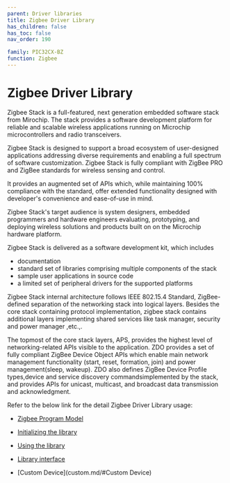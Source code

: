 ```yaml
---
parent: Driver libraries
title: Zigbee Driver Library
has_children: false
has_toc: false
nav_order: 190

family: PIC32CX-BZ
function: Zigbee
---
```


# Zigbee Driver Library

Zigbee Stack is a full-featured, next generation embedded software stack from Mirochip.
The stack provides a software development platform for reliable and scalable wireless applications running on Microchip microcontrollers and radio transceivers.
 
Zigbee Stack is designed to support a broad ecosystem of user-designed applications addressing diverse requirements and enabling a full spectrum of software customization.
Zigbee Stack is fully compliant with ZigBee PRO and ZigBee standards for wireless sensing and control. 

It provides an augmented set of APIs which, while maintaining 100% compliance with the standard,
offer extended functionality designed with developer's convenience and ease-of-use in mind.

Zigbee Stack's target audience is system designers, embedded programmers and hardware engineers evaluating, prototyping, and deploying wireless solutions and 
products built on on the Microchip hardware platform. 
   
Zigbee Stack is delivered as a software development kit, which includes
   
   - documentation 
   - standard set of libraries comprising multiple components of the stack 
   - sample user applications in source code 
   - a limited set of peripheral drivers for the supported platforms

Zigbee Stack internal architecture follows IEEE 802.15.4 Standard, ZigBee-defined separation of the networking stack into logical layers. 
Besides the core stack containing protocol implementation, zigbee stack contains additional layers implementing shared services 
like task manager, security and power manager ,etc.,.

The topmost of the core stack layers, APS, provides the highest level of networking-related APIs visible to the application.
ZDO provides a set of fully compliant ZigBee Device Object APIs which enable main network management functionality (start, reset, formation, join) and
power management(sleep, wakeup). ZDO also defines ZigBee Device Profile types,device and service discovery commandsimplemented by the stack, and 
provides APIs for unicast, multicast, and broadcast data transmission and acknowledgment.

Refer to the below link for the detail Zigbee Driver Library usage:

* [Zigbee Program Model](usage.md/#Zigbee-Program-Model)

* [Initializing the library](usage.md/#Initializing-the-library)

* [Using the library](usage.md/#using-the-library)

* [Library interface](html/index.html)

* [Custom Device](custom.md/#Custom Device)
